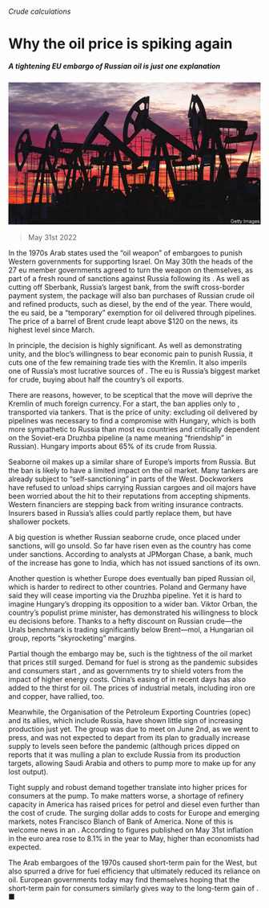###### Crude calculations

# Why the oil price is spiking again 

##### A tightening EU embargo of Russian oil is just one explanation 

![image](images/20220604_FNP001.jpg) 

> May 31st 2022 

In the 1970s Arab states used the “oil weapon” of embargoes to punish Western governments for supporting Israel. On May 30th the heads of the 27 eu member governments agreed to turn the weapon on themselves, as part of a fresh round of sanctions against Russia following its . As well as cutting off Sberbank, Russia’s largest bank, from the swift cross-border payment system, the package will also ban purchases of Russian crude oil and refined products, such as diesel, by the end of the year. There would, the eu said, be a “temporary” exemption for oil delivered through pipelines. The price of a barrel of Brent crude leapt above $120 on the news, its highest level since March.

In principle, the decision is highly significant. As well as demonstrating unity, and the bloc’s willingness to bear economic pain to punish Russia, it cuts one of the few remaining trade ties with the Kremlin. It also imperils one of Russia’s most lucrative sources of . The eu is Russia’s biggest market for crude, buying about half the country’s oil exports. 

There are reasons, however, to be sceptical that the move will deprive the Kremlin of much foreign currency. For a start, the ban applies only to , transported via tankers. That is the price of unity: excluding oil delivered by pipelines was necessary to find a compromise with Hungary, which is both more sympathetic to Russia than most eu countries and critically dependent on the Soviet-era Druzhba pipeline (a name meaning “friendship” in Russian). Hungary imports about 65% of its crude from Russia.

Seaborne oil makes up a similar share of Europe’s imports from Russia. But the ban is likely to have a limited impact on the oil market. Many tankers are already subject to “self-sanctioning” in parts of the West. Dockworkers have refused to unload ships carrying Russian cargoes and oil majors have been worried about the hit to their reputations from accepting shipments. Western financiers are stepping back from writing insurance contracts. Insurers based in Russia’s allies could partly replace them, but have shallower pockets. 

A big question is whether Russian seaborne crude, once placed under sanctions, will go unsold. So far  have risen even as the country has come under sanctions. According to analysts at JPMorgan Chase, a bank, much of the increase has gone to India, which has not issued sanctions of its own. 

Another question is whether Europe does eventually ban piped Russian oil, which is harder to redirect to other countries. Poland and Germany have said they will cease importing via the Druzhba pipeline. Yet it is hard to imagine Hungary’s dropping its opposition to a wider ban. Viktor Orban, the country’s populist prime minister, has demonstrated his willingness to block eu decisions before. Thanks to a hefty discount on Russian crude—the Urals benchmark is trading significantly below Brent—mol, a Hungarian oil group, reports “skyrocketing” margins.

Partial though the embargo may be, such is the tightness of the oil market that prices still surged. Demand for fuel is strong as the pandemic subsides and consumers start , and as governments try to shield voters from the impact of higher energy costs. China’s easing of  in recent days has also added to the thirst for oil. The prices of industrial metals, including iron ore and copper, have rallied, too. 

Meanwhile, the Organisation of the Petroleum Exporting Countries (opec) and its allies, which include Russia, have shown little sign of increasing production just yet. The group was due to meet on June 2nd, as we went to press, and was not expected to depart from its plan to gradually increase supply to levels seen before the pandemic (although prices dipped on reports that it was mulling a plan to exclude Russia from its production targets, allowing Saudi Arabia and others to pump more to make up for any lost output). 

Tight supply and robust demand together translate into higher prices for consumers at the pump. To make matters worse, a shortage of refinery capacity in America has raised prices for petrol and diesel even further than the cost of crude. The surging dollar adds to costs for Europe and emerging markets, notes Francisco Blanch of Bank of America. None of this is welcome news in an . According to figures published on May 31st inflation in the euro area rose to 8.1% in the year to May, higher than economists had expected.

The Arab embargoes of the 1970s caused short-term pain for the West, but also spurred a drive for fuel efficiency that ultimately reduced its reliance on oil. European governments today may find themselves hoping that the short-term pain for consumers similarly gives way to the long-term gain of . ■



